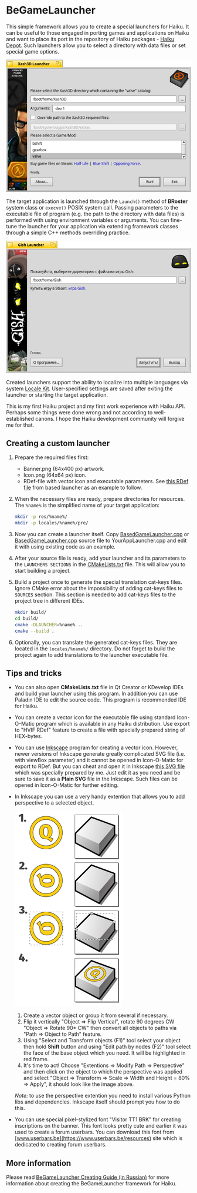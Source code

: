 BeGameLauncher
==============

This simple framework allows you to create a special launchers for Haiku. It can be useful to those engaged in porting games and applications on Haiku and want to place its port in the repository of Haiku packages - [Haiku Depot](https://www.haiku-os.org/docs/userguide/en/applications/haikudepot.html). Such launchers allow you to select a directory with data files or set special game options.

![Xash3D Launcher Screen](images/Xash3D_Launcher_Screen.png)

The target application is launched through the `Launch()` method of **BRoster** system class or `execve()` POSIX system call. Passing parameters to the executable file of program (e.g. the path to the directory with data files) is performed with using environment variables or arguments. You can fine-tune the launcher for your application via extending framework classes through a simple C++ methods overriding  practice.

![Gish Launcher Screen](images/Gish_Launcher_Screen.png)

Created launchers support the ability to localize into multiple languages via system [Locale Kit](https://www.haiku-os.org/docs/api/locale_intro.html). User-specified settings are saved after exiting the launcher or starting the target application.

This is my first Haiku project and my first work experience with Haiku API. Perhaps some things were done wrong and not according to well-established canons. I hope the Haiku development community will forgive me for that.

## Creating a custom launcher

1. Prepare the required files first:

   * Banner.png (64x400 px) artwork.
   * Icon.png (64x64 px) icon.
   * RDef-file with vector icon and executable parameters. See [this RDef file](res/based/BasedGameLauncher.rdef) from based launcher as an example to follow.

2. When the necessary files are ready, prepare directories for resources. The `%name%` is the simplified name of your target application:

   ```bash
   mkdir -p res/%name%/
   mkdir -p locales/%name%/pre/
   ```

3. Now you can create a launcher itself. Copy [BasedGameLauncher.cpp](BasedGameLauncher.cpp) or [BasedGameLauncher.cpp](GishLauncher.cpp) source file to YourAppLauncher.cpp and edit it with using existing code as an example.

4. After your source file is ready, add your launcher and its parameters to the `LAUNCHERS SECTIONS` in the [CMakeLists.txt](CMakeLists.txt) file. This will allow you to start building a project.

5. Build a project once to generate the special translation cat-keys files. Ignore CMake error about the impossibility of adding cat-keys files to `SOURCES` section. This section is needed to add cat-keys files to the project tree in different IDEs.

   ```bash
   mkdir build/
   cd build/
   cmake -DLAUNCHER=%name% ..
   cmake --build .
   ```

6. Optionally, you can translate the generated cat-keys files. They are located in the `locales/%name%/` directory. Do not forget to build the project again to add translations to the launcher executable file.

## Tips and tricks

* You can also open **CMakeLists.txt** file in Qt Creator or KDevelop IDEs and build your launcher using this program. In addition you can use Paladin IDE to edit the source code. This program is recommended IDE for Haiku.

* You can create a vector icon for the executable file using standard Icon-O-Matic program which is available in any Haiku distribution. Use export to "HVIF RDef" feature to create a file with specially prepared string of HEX-bytes.

* You can use [Inkscape](https://inkscape.org/) program for creating a vector icon. However, newer versions of Inkscape generate greatly complicated SVG file (i.e. with viewBox parameter) and it cannot be opened in Icon-O-Matic for export to RDef. But you can cheat and open it in Inkscape [this SVG file](images/sources/Icon_Base.svg "Icon_Base.svg") which was specially prepared by me. Just edit it as you need and be sure to save it as a **Plain SVG** file in the Inkscape. Such files can be opened in Icon-O-Matic for further editing.

* In Inkscape you can use a very handy extention that allows you to add perspective to a selected object.

   ![Inkscape perspective](images/Inkscape_Perspective.png)

   1. Create a vector object or group it from several if necessary.
   2. Flip it vertically "Object => Flip Vertical", rotate 90 degrees CW "Object => Rotate 90* CW" then convert all objects to paths via "Path => Object to Path" feature.
   3. Using "Select and Transform objects (F1)" tool select your object then hold **Shift** button and using "Edit path by nodes (F2)" tool select the face of the base object which you need. It will be highlighted in red frame.
   4. It's time to act! Choose "Extentions => Modify Path => Perspective" and then click on the object to which the perspective was applied and select "Object => Transform => Scale => Width and Height = 80% => Apply", it should look like the image above.

   *Note:* to use the perspective extention you need to install various Python libs and dependencies. Inkscape itself should prompt you how to do this.

* You can use special pixel-stylized font "Visitor TT1 BRK" for creating inscriptions on the banner. This font looks pretty cute and earlier it was used to create a forum userbars. You can download this font from [www.userbars.be](https://www.userbars.be/resources) site which is dedicated to creating forum userbars.

## More information

Please read [BeGameLauncher Creating Guide (in Russian)](http://exlmoto.ru/haiku-packages#launcher) for more information about creating the BeGameLauncher framework for Haiku.
